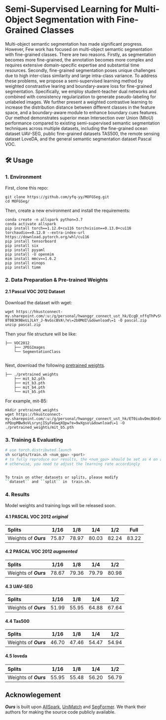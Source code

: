 #  Semi-Supervised Learning for Multi-Object Segmentation with  Fine-Grained Classes



Multi-object semantic segmentation has made significant progress. However, Few work has focused on multi-object semantic segmentation with fine-grained classes. There are two reasons. Firstly, as segmentation becomes more fine-grained, the annotation becomes more complex and requires extensive domain-specific expertise and substantial time resources. Secondly, fine-grained segmentation poses unique challenges due to high inter-class similarity and large intra-class variance. To address these problems, we propose a semi-supervised learning method by weighted constrastive learing and boundary-aware loss for fine-grained segmentation. Specifically, we employ student-teacher dual networks and combined with consistency regularization to generate pseudo-labeling for unlabeled images. We further present a weighted contrastive learning to increase the distribution distance between different classes in the feature space, and a boundary-aware module to enhance boundary cues features. Our method demonstrates superior mean Intersection over Union (MIoU) performance compared to existing semi-supervised semantic segmentation techniques across multiple datasets, including the fine-grained ocean dataset UAV-SEG, public fine-grained datasets TAS500, the remote sensing dataset LoveDA, and the general semantic segmentation dataset Pascal VOC.


## 🛠️ Usage

### 1. Environment

First, clone this repo:

```shell
git clone https://github.com/yfq-yy/MOFGSeg.git
cd MOFGSeg/
```

Then, create a new environment and install the requirements:
```shell
conda create -n allspark python=3.7
conda activate allspark
pip install torch==1.12.0+cu116 torchvision==0.13.0+cu116 torchaudio==0.12.0 --extra-index-url https://download.pytorch.org/whl/cu116
pip install tensorboard
pip install six
pip install pyyaml
pip install -U openmim
mim install mmcv==1.6.2
pip install einops
pip install timm
```

### 2. Data Preparation & Pre-trained Weights

#### 2.1 Pascal VOC 2012 Dataset
Download the dataset with wget:
```shell
wget https://hkustconnect-my.sharepoint.com/:u:/g/personal/hwanggr_connect_ust_hk/EcgD_nffqThPvSVXQz6-8T0B3K9BeUiJLkY_J-NvGscBVA\?e\=2b0MdI\&download\=1 -O pascal.zip
unzip pascal.zip
```
Then your file structure will be like:

```
├── VOC2012
    ├── JPEGImages
    └── SegmentationClass
    
```

Next, download the following [pretrained weights](https://hkustconnect-my.sharepoint.com/:f:/g/personal/hwanggr_connect_ust_hk/Eobv9tk6a6RJqGXEDm2D_TcB2mEn4r2-BLDkotZHkd2l6w?e=fJBy7v).
```
├── ./pretrained_weights
    ├── mit_b2.pth
    ├── mit_b3.pth
    ├── mit_b4.pth
    └── mit_b5.pth
```

For example, mit-B5:
```shell
mkdir pretrained_weights
wget https://hkustconnect-my.sharepoint.com/:u:/g/personal/hwanggr_connect_ust_hk/ET0iubvDmcBGnE43-nPQopMBw9oVLsrynjISyFeGwqXQpw?e=9wXgso\&download\=1 -O ./pretrained_weights/mit_b5.pth
```


### 3. Training & Evaluating

```bash
# use torch.distributed.launch
sh scripts/train.sh <num_gpu> <port>
# to fully reproduce our results, the <num_gpu> should be set as 4 on all three datasets
# otherwise, you need to adjust the learning rate accordingly


To train on other datasets or splits, please modify
``dataset`` and ``split`` in  train.sh.

```

### 4. Results

Model weights and training logs will be released soon.

#### 4.1 PASCAL VOC 2012 _original_

| Splits | 1/16 | 1/8  | 1/4 | 1/2 | Full |
| :- | - | - | - | - | - |
| Weights of _**Ours**_ | 75.87 | 78.97 | 80.03 | 82.24 | 83.22 |


#### 4.2 PASCAL VOC 2012 _augmented_

| Splits | 1/16 | 1/8  | 1/4 | 1/2 |
| :- | - | - | - | - |
| Weights of _**Ours**_ | 78.67 | 79.36 | 79.79 | 80.98 |



#### 4.3 UAV-SEG


| Splits | 1/16 | 1/8  | 1/4 | 1/2 |
| :- | - | - | - | - |
| Weights of _**Ours**_ | 51.99 | 55.95 | 64.88 | 67.64 |


#### 4.4 Tas500


| Splits | 1/16 | 1/8  | 1/4 | 1/2 |
| :- | - | - | - | - |
| Weights of _**Ours**_ | 46.70 | 47.46 | 54.47 | 54.94 |



#### 4.5 loveda



| Splits | 1/16 | 1/8  | 1/4 | 1/2 |
| :- | - | - | - | - |
| Weights of _**Ours**_ | 55.95 | 55.48 | 56.20 | 56.79 |



## Acknowlegement
_**Ours**_ is built upon [AllSpark](https://github.com/xmed-lab/AllSpark.git), [UniMatch](https://github.com/LiheYoung/UniMatch) and [SegFormer](https://github.com/NVlabs/SegFormer). We thank their authors for making the source code publicly available.


